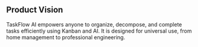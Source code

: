 ## Product Vision
TaskFlow AI empowers anyone to organize, decompose, and complete tasks efficiently using Kanban and AI. It is designed for universal use, from home management to professional engineering.

